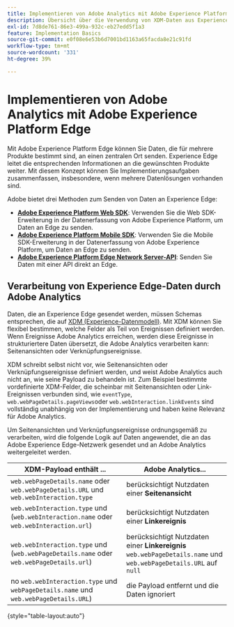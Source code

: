 ```yaml
---
title: Implementieren von Adobe Analytics mit Adobe Experience Platform Edge
description: Übersicht über die Verwendung von XDM-Daten aus Experience Platform in Adobe Analytics
exl-id: 7d8de761-86e3-499a-932c-eb27edd5f1a3
feature: Implementation Basics
source-git-commit: e0f08e6e53b6d7001bd1163a65facda8e21c91fd
workflow-type: tm+mt
source-wordcount: '331'
ht-degree: 39%

---
```


# Implementieren von Adobe Analytics mit Adobe Experience Platform Edge

Mit Adobe Experience Platform Edge können Sie Daten, die für mehrere Produkte bestimmt sind, an einen zentralen Ort senden. Experience Edge leitet die entsprechenden Informationen an die gewünschten Produkte weiter. Mit diesem Konzept können Sie Implementierungsaufgaben zusammenfassen, insbesondere, wenn mehrere Datenlösungen vorhanden sind.

Adobe bietet drei Methoden zum Senden von Daten an Experience Edge:

* **[Adobe Experience Platform Web SDK](web-sdk/overview.md)**: Verwenden Sie die Web SDK-Erweiterung in der Datenerfassung von Adobe Experience Platform, um Daten an Edge zu senden.
* **[Adobe Experience Platform Mobile SDK](mobile-sdk/overview.md)**: Verwenden Sie die Mobile SDK-Erweiterung in der Datenerfassung von Adobe Experience Platform, um Daten an Edge zu senden.
* **[Adobe Experience Platform Edge Network Server-API](server-api/overview.md)**: Senden Sie Daten mit einer API direkt an Edge.



## Verarbeitung von Experience Edge-Daten durch Adobe Analytics

Daten, die an Experience Edge gesendet werden, müssen Schemas entsprechen, die auf [XDM (Experience-Datenmodell)](https://experienceleague.adobe.com/docs/experience-platform/xdm/home.html?lang=de). Mit XDM können Sie flexibel bestimmen, welche Felder als Teil von Ereignissen definiert werden. Wenn Ereignisse Adobe Analytics erreichen, werden diese Ereignisse in strukturiertere Daten übersetzt, die Adobe Analytics verarbeiten kann: Seitenansichten oder Verknüpfungsereignisse.

XDM schreibt selbst nicht vor, wie Seitenansichten oder Verknüpfungsereignisse definiert werden, und weist Adobe Analytics auch nicht an, wie seine Payload zu behandeln ist. Zum Beispiel bestimmte vordefinierte XDM-Felder, die scheinbar mit Seitenansichten oder Link-Ereignissen verbunden sind, wie `eventType`, `web.webPageDetails.pageViews`oder `web.webInteraction.linkEvents` sind vollständig unabhängig von der Implementierung und haben keine Relevanz für Adobe Analytics.

Um Seitenansichten und Verknüpfungsereignisse ordnungsgemäß zu verarbeiten, wird die folgende Logik auf Daten angewendet, die an das Adobe Experience Edge-Netzwerk gesendet und an Adobe Analytics weitergeleitet werden.

| XDM-Payload enthält ... | Adobe Analytics... |
|---|---|
| `web.webPageDetails.name` oder `web.webPageDetails.URL` und `web.webInteraction.type` | berücksichtigt Nutzdaten einer **Seitenansicht** |
| `web.webInteraction.type` und (`web.webInteraction.name` oder `web.webInteraction.url`) | berücksichtigt Nutzdaten einer **Linkereignis** |
| `web.webInteraction.type` und (`web.webPageDetails.name` oder `web.webPageDetails.url`) | berücksichtigt Nutzdaten einer **Linkereignis** <br/>`web.webPageDetails.name` und `web.webPageDetails.URL` auf `null` |
| no `web.webInteraction.type` und `webPageDetails.name` und `web.webPageDetails.URL`) | die Payload entfernt und die Daten ignoriert |

{style="table-layout:auto"}

